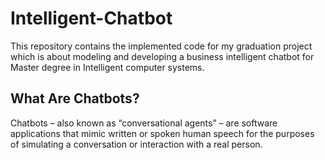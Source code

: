 # Intelligent-Chatbot

This repository contains the implemented code for my graduation project which is about modeling and developing a business intelligent chatbot for Master degree in Intelligent computer systems.

## What Are Chatbots?

Chatbots – also known as “conversational agents” – are software applications that mimic written or spoken human speech for the purposes of simulating a conversation or interaction with a real person.

